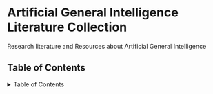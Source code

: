 # Artificial General Intelligence Literature Collection
Research literature and Resources about Artificial General Intelligence

## Table of Contents
<details>
<summary>Table of Contents</summary>

- [Tutorials](#)
- [Books](#)
- [Papers](#)
- [Software](#)
- [Source Code](#)


## LICENSE
<details>

[CC-BY-SA-4.0](./LICENSE.txt)
</details>